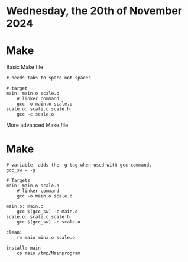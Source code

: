 # Wednesday, the 20th of November 2024

# Make

Basic Make file
```Make
# needs tabs to space not spaces

# target
main: main.o scale.o
    # linker command
    gcc -o main.o scale.o
scale.o: scale.c scale.h
    gcc -c scale.o

```

More advanced Make file
# Make
```Make
# variable, adds the -g tag when used with gcc commands
gcc_sw = -g

# Targets
main: main.o scale.o
    # linker command
    gcc -o main.o scale.o

main.o: main.c
    gcc $(gcc_sw) -c main.o
scale.o: scale.c scale.h
    gcc $(gcc_sw) -c scale.o

clean: 
    rm main mina.o scale.o

install: main
    cp main /tmp/Mainprogram
```
